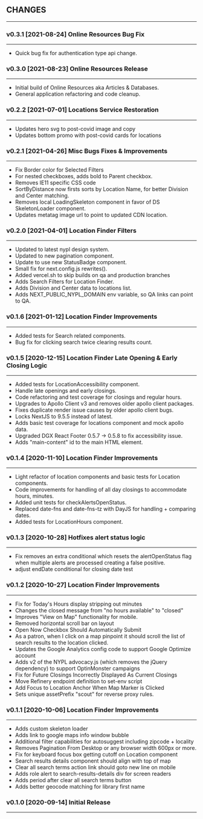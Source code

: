 ## CHANGES
-----------

### v0.3.1 [2021-08-24] Online Resources Bug Fix
------------------------------------------------
* Quick bug fix for authentication type api change.

### v0.3.0 [2021-08-23] Online Resources Release
----------------------------------------------
* Initial build of Online Resources aka Articles & Databases.
* General application refactoring and code cleanup.

### v0.2.2 [2021-07-01] Locations Service Restoration
------------------------------------------------------
* Updates hero svg to post-covid image and copy
* Updates bottom promo with post-covid cards for locations

### v0.2.1 [2021-04-26] Misc Bugs Fixes & Improvements
------------------------------------------------------
* Fix Border color for Selected Filters
* For nested checkboxes, adds bold to Parent checkbox.
* Removes IE11 specific CSS code
* SortByDistance now firsts sorts by Location Name, for better Division and Center matching.
* Removes local LoadingSkeleton component in favor of DS SkeletonLoader component.
* Updates metatag image url to point to updated CDN location.

### v0.2.0 [2021-04-01] Location Finder Filters
-----------------------------------------------
* Updated to latest nypl design system.
* Updated to new pagination component.
* Update to use new StatusBadge component.
* Small fix for next.config.js rewrites().
* Added vercel.sh to skip builds on qa and production branches
* Adds Search Filters for Location Finder.
* Adds Division and Center data to locations list.
* Adds NEXT_PUBLIC_NYPL_DOMAIN env variable, so QA links can point to QA.

### v0.1.6 [2021-01-12] Location Finder Improvements
-----------------------------------------------
* Added tests for Search related components.
* Bug fix for clicking search twice clearing results count.

### v0.1.5 [2020-12-15] Location Finder Late Opening & Early Closing Logic
-----------------------------------------------
* Added tests for LocationAccessibility component.
* Handle late openings and early closings.
* Code refactoring and test coverage for closings and regular hours.
* Upgrades to Apollo Client v3 and removes older apollo client packages.
* Fixes duplicate render issue causes by older apollo client bugs.
* Locks NextJS to 9.5.5 instead of latest.
* Adds basic test coverage for locations component and mock apollo data.
* Upgraded DGX React Footer 0.5.7 -> 0.5.8 to fix accessibility issue.
* Adds "main-content" id to the main HTML element.

### v0.1.4 [2020-11-10] Location Finder Improvements
-----------------------------------------------
* Light refactor of location components and basic tests for Location components.
* Code improvements for handling of all day closings to accommodate hours, minutes.
* Added unit tests for checkAlertsOpenStatus.
* Replaced date-fns and date-fns-tz with DayJS for handling + comparing dates.
* Added tests for LocationHours component.

### v0.1.3 [2020-10-28] Hotfixes alert status logic
---------------------------------------------------
* Fix removes an extra conditional which resets the alertOpenStatus flag when multiple alerts are processed creating a false positive.
* adjust endDate conditional for closing date test

### v0.1.2 [2020-10-27] Location Finder Improvements
----------------------------------------------------
* Fix for Today's Hours display stripping out minutes
* Changes the closed message from "no hours available" to "closed"
* Improves "View on Map" functionality for mobile.
* Removed horizontal scroll bar on layout
* Open Now Checkbox Should Automatically Submit
* As a patron, when I click on a map pinpoint it should scroll the list of search results to the location clicked.
* Updates the Google Analytics config code to support Google Optimize account
* Adds v2 of the NYPL advocacy.js (which removes the jQuery dependency) to support OptinMonster campaigns
* Fix for Future Closings Incorrectly Displayed As Current Closings
* Move Refinery endpoint definition to set-env script
* Add Focus to Location Anchor When Map Marker is Clicked
* Sets unique assetPrefix "scout" for reverse proxy rules.

### v0.1.1 [2020-10-06] Location Finder Improvements
----------------------------------------------------
* Adds custom skeleton loader
* Adds link to google maps info window bubble
* Additional filter capabilities for autosuggest including zipcode + locality
* Removes Pagination From Desktop or any browser width 600px or more.
* Fix for keyboard focus box getting cutoff on Location component
* Search results details component should align with top of map
* Clear all search terms action link should goto new line on mobile
* Adds role alert to search-results-details div for screen readers
* Adds period after clear all search terms button
* Adds better geocode matching for library first name

### v0.1.0 [2020-09-14] Initial Release
---------------------------------------
